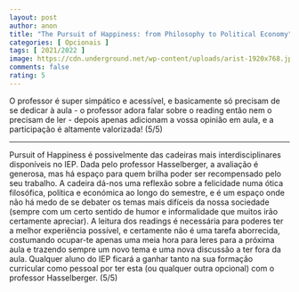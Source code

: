 ```yaml
---
layout: post
author: anon
title: "The Pursuit of Happiness: from Philosophy to Political Economy"
categories: [ Opcionais ]
tags: [ 2021/2022 ]
image: https://cdn.underground.net/wp-content/uploads/arist-1920x768.jpg
comments: false
rating: 5
---
```


O professor é super simpático e acessível, e basicamente só precisam de se dedicar à aula - o professor adora falar sobre o reading então nem o precisam de ler - depois apenas adicionam a vossa opinião em aula, e a participação é altamente valorizada! (5/5)

---

Pursuit of Happiness é possivelmente das cadeiras mais interdisciplinares disponíveis no IEP. Dada pelo professor Hasselberger, a avaliação é generosa, mas há espaço para quem brilha poder ser recompensado pelo seu trabalho. A cadeira dá-nos uma reflexão sobre a felicidade numa ótica filosófica, política e económica ao longo do semestre, e é um espaço onde não há medo de se debater os temas mais difíceis da nossa sociedade (sempre com um certo sentido de humor e informalidade que muitos irão certamente apreciar). A leitura dos readings é necessária para poderes ter a melhor experiência possível, e certamente não é uma tarefa aborrecida, costumando ocupar-te apenas uma meia hora para leres para a próxima aula e trazendo sempre um novo tema e uma nova discussão a ter fora da aula. Qualquer aluno do IEP ficará a ganhar tanto na sua formação curricular como pessoal por ter esta (ou qualquer outra opcional) com o professor Hasselberger. (5/5)
